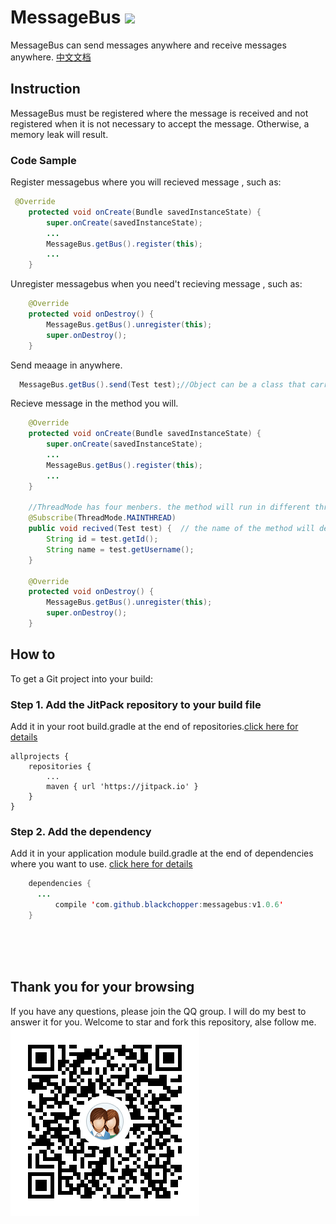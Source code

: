 # MessageBus  [![](https://jitpack.io/v/blackchopper/messagebus.svg)](https://jitpack.io/#blackchopper/messagebus)
MessageBus can send messages anywhere and receive messages anywhere. [中文文档](https://github.com/blackchopper/messagebus/blob/master/README.md)
## Instruction
MessageBus must be registered where the message is received and not registered when it is not necessary to accept the message. Otherwise, a memory leak will result.
### Code Sample
Register messagebus where you will recieved message , such as:
```Java
 @Override
    protected void onCreate(Bundle savedInstanceState) {
        super.onCreate(savedInstanceState);
        ...
        MessageBus.getBus().register(this);
        ...
    }

```
Unregister messagebus when you need't recieving message , such as:
```Java
    @Override
    protected void onDestroy() {
        MessageBus.getBus().unregister(this);
        super.onDestroy();
    }
```
Send meaage in anywhere.
```Java
  MessageBus.getBus().send(Test test);//Object can be a class that carries message
```

Recieve message in the method you will.
```Java
    @Override
    protected void onCreate(Bundle savedInstanceState) {
        super.onCreate(savedInstanceState);
        ...
        MessageBus.getBus().register(this);
        ...
    }
    
    //ThreadMode has four menbers. the method will run in different thread if you set it.
    @Subscribe(ThreadMode.MAINTHREAD)
    public void recived(Test test) {  // the name of the method will decome what you want 
        String id = test.getId();
        String name = test.getUsername();
    }

    @Override
    protected void onDestroy() {
        MessageBus.getBus().unregister(this);
        super.onDestroy();
    }
```


## How to
To get a Git project into your build:
### Step 1. Add the JitPack repository to your build file
Add it in your root build.gradle at the end of repositories.[click here for details](https://github.com/blackchopper/CarouselBanner/blob/master/root_build.gradle.png)

	allprojects {
		repositories {
			...
			maven { url 'https://jitpack.io' }
		}
	}
  
### Step 2. Add the dependency
Add it in your application module build.gradle at the end of dependencies where you want to use.   [click here for details](https://github.com/blackchopper/CarouselBanner/blob/master/application_build.gradle.png)
```Java
	dependencies {
	  ...
          compile 'com.github.blackchopper:messagebus:v1.0.6'
	}
```	
<br><br><br>
## Thank you for your browsing
If you have any questions, please join the QQ group. I will do my best to answer it for you. Welcome to star and fork this repository, alse follow me.
<br>
![Image Text](https://github.com/blackchopper/CarouselBanner/blob/master/qq_group.png)

 
